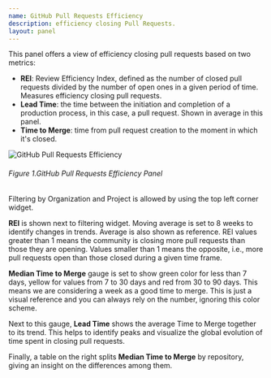 ```yaml
---
name: GitHub Pull Requests Efficiency
description: efficiency closing Pull Requests.
layout: panel
---
```


This panel offers a view of efficiency closing pull requests based on two metrics:
* **REI**: Review Efficiency Index, defined as the number of closed pull requests divided
  by the number of open ones in a given period of time. Measures efficiency closing pull requests.
* **Lead Time**:  the time between the initiation and completion of a production
  process, in this case, a pull request. Shown in average in this panel.
* **Time to Merge**: time from pull request creation to the moment in which it's closed.

![GitHub Pull Requests Efficiency](/assets/images/github_pullrequests_efficiency.png)
###### Figure 1.GitHub Pull Requests Efficiency Panel

Filtering by Organization and Project is allowed by using the top left corner
widget.

**REI** is shown next to filtering widget. Moving average is set to 8 weeks
to identify changes in trends. Average is also shown as reference. REI values
greater than 1 means the community is closing more pull requests than those they are
opening. Values smaller than 1 means the opposite, i.e., more pull requests open than
those closed during a given time frame.

**Median Time to Merge** gauge is set to show green color for less than 7 days, yellow
for values from 7 to 30 days and red from 30 to 90 days. This means we are
considering a week as a good time to merge. This is just a visual reference and
you can always rely on the number, ignoring this color scheme.

Next to this gauge, **Lead Time** shows the average Time to Merge together to its
trend. This helps to identify peaks and visualize the global evolution of time
spent in closing pull requests.

Finally, a table on the right splits **Median Time to Merge** by repository,
giving an insight on the differences among them.
